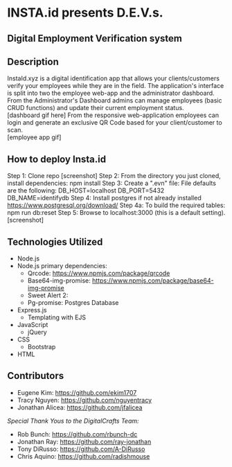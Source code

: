 # INSTA.id presents D.E.V.s.
## Digital Employment Verification system 
## Description
InstaId.xyz is a digital identification app that allows your clients/customers verify your employees while they are in the field.   The application's interface is split into two the employee web-app and the administrator dashboard.  
From the Administrator's Dashboard admins can manage employees (basic CRUD functions) and update their current employment status.   
[dashboard gif here]
From the responsive web-application employees can login and generate an exclusive QR Code based for your client/customer to scan.  
[employee app gif]
 

## How to deploy Insta.id
Step 1: Clone repo 
[screenshot]
Step 2: From the directory you just cloned, install dependencies: 
npm install 
Step 3:  Create a ".evn" file:
File defaults are the following: 
DB_HOST=localhost
DB_PORT=5432
DB_NAME=identifydb
Step 4: Install postgres if not already installed
https://www.postgresql.org/download/
Step 4a: To build the required tables: 
npm run db:reset
Step 5: Browse to localhost:3000 (this is a default setting). 
[screenshot]
    

## Technologies Utilized
* Node.js
* Node.js primary dependencies: 
  * Qrcode: https://www.npmjs.com/package/qrcode
  * Base64-img-promise:  https://www.npmjs.com/package/base64-img-promise
  * Sweet Alert 2:  
  * Pg-promise: 
 Postgres Database 
* Express.js
  * Templating with EJS
* JavaScript
  * jQuery
* CSS
  * Bootstrap 
* HTML 
## Contributors 
* Eugene Kim: https://github.com/ekim1707 
* Tracy Nguyen: https://github.com/nguyentracy
* Jonathan Alicea: https://github.com/jfalicea 

_Special Thank Yous to the DigitalCrafts Team:_ 

* Rob Bunch: https://github.com/rbunch-dc
* Jonathan Ray:  https://github.com/ray-jonathan
* Tony DiRusso:  https://github.com/A-DiRusso
* Chris Aquino:  https://github.com/radishmouse

